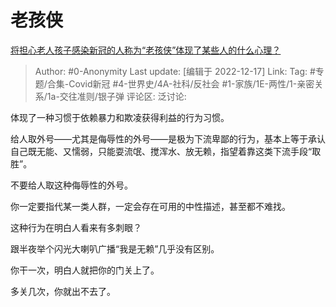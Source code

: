 # 老孩侠
[将担心老人孩子感染新冠的人称为“老孩侠”体现了某些人的什么心理？](https://www.zhihu.com/question/569015965/answer/2805513542)

> Author: #0-Anonymity
> Last update: [编辑于 2022-12-17]
> Link:
> Tag: #专题/合集-Covid新冠 #4-世界史/4A-社科/反社会 #1-家族/1E-两性/1-亲密关系/1a-交往准则/银子弹
> 评论区:
> 泛讨论:

体现了一种习惯于依赖暴力和欺凌获得利益的行为习惯。

给人取外号——尤其是侮辱性的外号——是极为下流卑鄙的行为，基本上等于承认自己既无能、又懦弱，只能耍流氓、搅浑水、放无赖，指望着靠这类下流手段“取胜”。

不要给人取这种侮辱性的外号。

你一定要指代某一类人群，一定会存在可用的中性描述，甚至都不难找。

这种行为在明白人看来有多刺眼？

跟半夜举个闪光大喇叭广播“我是无赖”几乎没有区别。

你干一次，明白人就把你的门关上了。

多关几次，你就出不去了。
